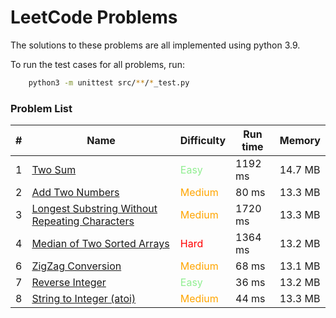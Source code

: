 # LeetCode Problems

The solutions to these problems are all implemented using python 3.9.

To run the test cases for all problems, run:
```sh
	python3 -m unittest src/**/*_test.py
```

### Problem List

| # | Name | Difficulty | Run time | Memory |
| - | - | - | - | - |
| 1 | [Two Sum](./src/problem_1/problem.md) | <span style="color: lightgreen">Easy<span> | 1192 ms | 14.7 MB |
| 2 | [Add Two Numbers](./src/problem_2/problem.md) | <span style="color: orange">Medium<span> | 80 ms | 13.3 MB |
| 3 | [Longest Substring Without Repeating Characters](./src/problem_3/problem.md) | <span style="color: orange">Medium<span> | 1720 ms | 13.3 MB |
| 4 | [Median of Two Sorted Arrays](./src/problem_4/problem.md) | <span style="color:red">Hard</span> | 1364 ms | 13.2 MB |
| 6 | [ZigZag Conversion](./src/problem_6/problem.md) | <span style="color: orange">Medium<span> | 68 ms | 13.1 MB |
| 7 | [Reverse Integer](./src/problem_7/problem.md) | <span style="color: lightgreen">Easy<span> | 36 ms | 13.2 MB |
| 8 | [String to Integer (atoi)](./src/problem_8/problem.md) | <span style="color: orange">Medium<span> | 44 ms | 13.3 MB |
